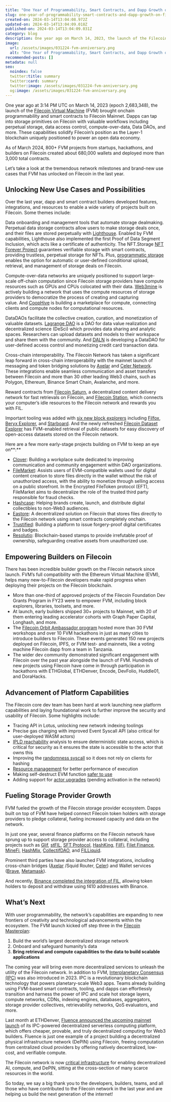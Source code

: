 ```yaml
---
title: "One Year of Programmability, Smart Contracts, and Dapp Growth on Filecoin"
slug: one-year-of-programmability-smart-contracts-and-dapp-growth-on-filecoin
created-on: 2024-03-14T13:04:08.972Z
updated-on: 2024-03-14T13:04:09.018Z
published-on: 2024-03-14T13:04:09.031Z
category: blog
description: One year ago on March 14, 2023, the launch of the Filecoin Virtual Machine (FVM) brought onchain programmability and smart contracts live on Filecoin mainnet.
image:
  url: /assets/images/031224-fvm-anniversary.png
  alt: "One Year of Programmability, Smart Contracts, and Dapp Growth on Filecoin"
recommended-posts: []
metadata: null
seo:
  noindex: false
  twitter:title: summary
  twitter:card: summary
  twitter:image: /assets/images/031224-fvm-anniversary.png
  og:image: /assets/images/031224-fvm-anniversary.png
---
```


One year ago at 3:14 PM UTC on March 14, 2023 (epoch 2,683,348), the launch of the [Filecoin Virtual Machine](https://fvm.filecoin.io/) (FVM) brought onchain programmability and smart contracts to Filecoin Mainnet. Dapps can tap into storage primitives on Filecoin with valuable workflows including perpetual storage, data access control, compute-over-data, Data DAOs, and more. These capabilities solidify Filecoin’s position as the Layer-1 blockchain uniquely positioned to power an open data economy.

As of March 2024, 800+ FVM projects from startups, hackathons, and builders on Filecoin created about 680,000 wallets and deployed more than 3,000 total contracts.

Let’s take a look at the tremendous network milestones and brand-new use cases that FVM has unlocked on Filecoin in the last year.

## Unlocking New Use Cases and Possibilities

Over the last year, dapp and smart contract builders developed features, integrations, and resources to enable a wide variety of projects built on Filecoin. Some themes include:

Data onboarding and management tools that automate storage dealmaking. Perpetual data storage contracts allow users to make storage deals once, and their files are stored perpetually with [Lighthouse](https://www.lighthouse.storage/). Enabled by FVM capabilities, Lighthouse also implemented the first Proof of Data Segment Inclusion, which acts like a certificate of authenticity. The NFT.Storage [NFT Forever Project](https://blog.nft.storage/posts/2023-03-14-announcing-nft-forever-project) guarantees verifiable storage with smart contracts, providing trustless, perpetual storage for NFTs. Plus, [programmatic storage](https://github.com/filecoin-project/community/discussions/676) enables the option for automatic or user-defined conditional upload, retrieval, and management of storage deals on Filecoin.

Compute-over-data networks are uniquely positioned to support large-scale off-chain computation since Filecoin storage providers have compute resources such as GPUs and CPUs colocated with their data. [Web3mine](https://www.web3mine.io/) is actively building a network that uses the compute resources of storage providers to democratize the process of creating and capturing value. And [CoopHive](https://www.coophive.network/) is building a marketplace for compute, connecting clients and compute nodes for computational resources.

DataDAOs facilitate the collective creation, curation, and monetization of valuable datasets. [Lagrange DAO](https://lagrangedao.org/main) is a DAO for data value realization and decentralized science (DeSci) which provides data sharing and analytic spaces. Researchers can upload datasets and models to their workspace and share them with the community. And [DALN](https://app.daln.io/) is developing a DataDAO for user-defined access control and monetizing credit card transaction data.

Cross-chain interoperability. The Filecoin Network has taken a significant leap forward in cross-chain interoperability with the mainnet launch of messaging and token bridging solutions by [Axelar](https://axelar.network/how-axelar-works) and [Celer Network](https://celer.network/). These integrations enable seamless communication and asset transfers between Filecoin and more than 30 other leading Web3 chains, such as Polygon, Ethereum, Binance Smart Chain, Avalanche, and more.

Reward contracts from [Filecoin Saturn](https://saturn.tech/), a decentralized content delivery network for fast retrievals on Filecoin, and [Filecoin Station](https://www.filstation.app/), which connects your computer’s idle resources to the Filecoin network and rewards you with FIL.

Important tooling was added with [six new block explorers](https://filecoin-io.ipns.dweb.link/blog/posts/the-fvm-imaginarium-block-explorers/) including [Filfox](https://filfox.info/), [Beryx Explorer](https://beryx.zondax.ch/), and [Starboard](https://fvm.starboard.ventures/calibration/explorer). And the newly refreshed [Filecoin Dataset Explorer](https://datasets.filecoin.io/) has FVM-enabled retrieval of public datasets for easy discovery of open-access datasets stored on the Filecoin network.

Here are a few more early-stage projects building on FVM to keep an eye on**:**

- [Clover](https://useclover.xyz/): Building a workplace suite dedicated to improving communication and community engagement within DAO organizations.
- [FileMarket](https://filemarket.xyz/): Assists users of EVM-compatible wallets used for digital content creation to store files directly in the wallet without the risk of unauthorized access, with the ability to monetize through selling access on a public storefront. In the Encrypted FileToken protocol (EFT), FileMarket aims to decentralize the role of the trusted third party responsible for fraud checks.
- [Hashcase](https://www.hashcase.co/): Helping brands create, launch, and distribute digital collectibles to non-Web3 audiences.
- [Eastore](https://eastore-filecoin.vercel.app/): A decentralized solution on Filecoin that stores files directly to the Filecoin network using smart contracts completely onchain.
- [Trustified](https://www.trustified.xyz/): Building a platform to issue forgery-proof digital certificates and badges.
- [Resolutio](https://resolutio.ai/): Blockchain-based stamps to provide irrefutable proof of ownership, safeguarding creative assets from unauthorized use.

## Empowering Builders on Filecoin

There has been incredible builder growth on the Filecoin network since launch. FVM’s full compatibility with the Ethereum Virtual Machine (EVM), helps many new-to-Filecoin developers make rapid progress when deploying their projects on the Filecoin blockchain.

- More than one-third of approved projects of the Filecoin Foundation Dev Grants Program in FY23 were to empower FVM, including block explorers, libraries, toolsets, and more.
- At launch, early builders shipped 30+ projects to Mainnet, with 20 of them entering leading accelerator cohorts with Graph Paper Capital, Longhash, and more.
- The [Filecoin Orbit Ambassador program](https://fil.org/blog/orbit-year-in-review-growing-a-global-community-of-builders/) hosted more than 30 FVM workshops and over 10 FVM hackathons in just as many cities to introduce builders to Filecoin. These events generated 150 new projects deployed on Filecoin, IPFS, or FVM test- and mainnets, like a voting machine Filecoin dapp from a team in Tanzania.
- The wider dev community demonstrated significant engagement with Filecoin over the past year alongside the launch of FVM. Hundreds of new projects using Filecoin have come in through participation in hackathons with ETHGlobal, ETHDenver, Encode, DevFolio, Huddle01, and DoraHacks.

## Advancement of Platform Capabilities

The Filecoin core dev team has been hard at work launching new platform capabilities and laying foundational work to further improve the security and usability of Filecoin. Some highlights include:

- Tracing API in Lotus, unlocking new network indexing toolings
- Precise gas charging with improved Event Syscall API (also critical for user-deployed WASM actors)
- [IPLD reachability](https://github.com/filecoin-project/ref-fvm/pull/1824) analysis to ensure deterministic state access, which is critical for security as it ensures the state is accessible to the actor that owns this
- Improving the [randomness syscall](https://github.com/filecoin-project/ref-fvm/pull/1842) so it does not rely on clients for hashing
- [Resource management](https://github.com/filecoin-project/ref-fvm/pull/1747) for better performance of execution
- Making self-destruct EVM function [safer to use](https://github.com/filecoin-project/ref-fvm/issues/1837)
- Adding support for [actor upgrades](https://github.com/filecoin-project/ref-fvm/pull/1866) (pending activation in the network)

## Fueling Storage Provider Growth

FVM fueled the growth of the Filecoin storage provider ecosystem. Dapps built on top of FVM have helped connect Filecoin token holders with storage providers to pledge collateral, fueling increased capacity and data on the network.

In just one year, several finance platforms on the Filecoin network have sprung up to support storage provider access to collateral, including projects such as [Glif](https://www.glif.io/en), [stFIL](https://stfil.io/#/), [SFT Protocol](https://www.sftproject.io/), [HashKing](https://www.hashking.fi/), [FilFi](https://filfi.io/), [Filet Finance](https://www.filet.finance/), [MineFi](https://www.minefi.io/), [HashMix](https://hashmix.org/en/), [CollectifDAO](https://www.collectif.finance/), and [FILLiquid](https://filliquid.io/).

Prominent third parties have also launched FVM integrations, including cross-chain bridges ([Axelar](https://axelar.network/blog/filecoin-cross-chain-datadaos-axelar-and-fvm) /Squid Router, [Celer](https://blog.celer.network/2023/03/20/celer-cbridge-and-im-support-launched-on-the-filecoin-virtual-machine-fvm/)) and Wallet services ([Brave](https://brave.com/), [Metamask](https://metamask.io/)).

And recently, [Binance completed the integration of FIL](https://www.binance.com/en/support/announcement/binance-completes-integration-of-filecoin-fil-on-filevm-network-opens-deposits-5af3fc32fe71451ba942799189ae4d0a), allowing token holders to deposit and withdraw using f410 addresses with Binance.

## What’s Next

With user programmability, the network’s capabilities are expanding to new frontiers of creativity and technological advancements within the ecosystem. The FVM launch kicked off step three in the [Filecoin Masterplan](https://filecoin.io/blog/posts/the-filecoin-masterplan/):

1. Build the world’s largest decentralized storage network
2. Onboard and safeguard humanity’s data
3. **Bring retrieval and compute capabilities to the data to build scalable applications**

The coming year will bring even more decentralized services to unleash the utility of the Filecoin network. In addition to FVM, [Interplanetary Consensus (IPC)](https://www.ipc.space/) was also introduced in 2023. IPC is a revolutionary blockchain technology that powers planetary-scale Web3 apps. Teams already building using FVM-based smart contracts, tooling, and dapps can effortlessly transition and harness the power of IPC and scale hot storage layers, compute networks, CDNs, indexing engines, databases, aggregators, storage provider collectives, retrievability networks, QoS evaluators, and more.

Last month at ETHDenver, [Fluence announced the upcoming mainnet launch](https://filecoin.io/blog/posts/interplanetary-consensus--fluence-power-the-future-of-cloudless-computing/?utm_source=upload.fil.org&utm_medium=newsletter&utm_campaign=the-depin-opportunity) of its IPC-powered decentralized serverless computing platform, which offers cheaper, provable, and truly decentralized computing for Web3 builders. Fluence is just one example of a project building a decentralized physical infrastructure network (DePIN) using Filecoin, freeing computation from centralized cloud providers by offering natively decentralized, low-cost, and verifiable compute.

The Filecoin network is now [critical infrastructure](https://twitter.com/duckie_han/status/1765523492706173314) for enabling decentralized AI, compute, and DePIN, sitting at the cross-section of many scarce resources in the world.

So today, we say a big thank you to the developers, builders, teams, and all those who have contributed to the Filecoin network in the last year and are helping us build the next generation of the internet!

